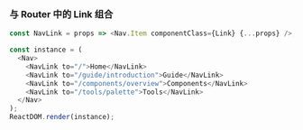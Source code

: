 ### 与 Router 中的 Link 组合

<!--start-code-->

```js
const NavLink = props => <Nav.Item componentClass={Link} {...props} />;

const instance = (
  <Nav>
    <NavLink to="/">Home</NavLink>
    <NavLink to="/guide/introduction">Guide</NavLink>
    <NavLink to="/components/overview">Components</NavLink>
    <NavLink to="/tools/palette">Tools</NavLink>
  </Nav>
);
ReactDOM.render(instance);
```

<!--end-code-->
